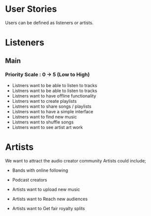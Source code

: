 # User Stories

Users can be defined as listeners or artists. 

# Listeners

## Main

### Priority Scale : 0 -> 5 (Low to High)


- Listners want to be able to listen to tracks
- Listners want to be able to listen to tracks   
- Listners want to have offline functionality
- Listners want to create playlists
- Listners want to share songs / playlists
- Listners want to have a simple interface
- Listners want to find new music
- Listners want to shuffle songs
- Listners want to see artist art work


# Artists

We want to attract the audio creator community
Artists could include;

- Bands with online following
- Podcast creators

- Artists want to upload new music
- Artists want to Reach new audiences
- Artists want to Get fair royalty splits
